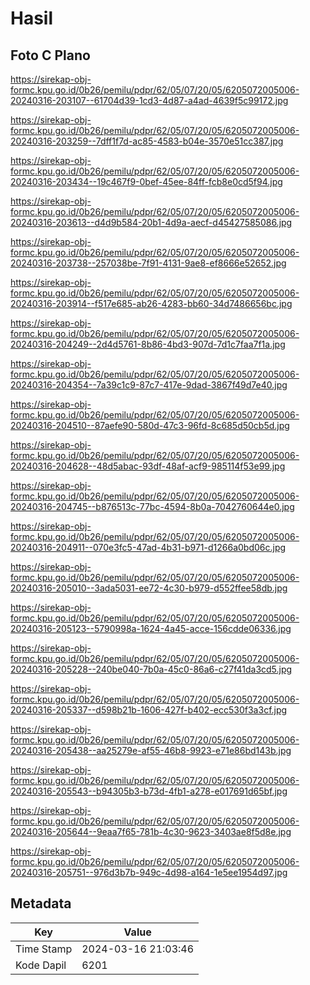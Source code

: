 # Hasil

## Foto C Plano

https://sirekap-obj-formc.kpu.go.id/0b26/pemilu/pdpr/62/05/07/20/05/6205072005006-20240316-203107--61704d39-1cd3-4d87-a4ad-4639f5c99172.jpg

https://sirekap-obj-formc.kpu.go.id/0b26/pemilu/pdpr/62/05/07/20/05/6205072005006-20240316-203259--7dff1f7d-ac85-4583-b04e-3570e51cc387.jpg

https://sirekap-obj-formc.kpu.go.id/0b26/pemilu/pdpr/62/05/07/20/05/6205072005006-20240316-203434--19c467f9-0bef-45ee-84ff-fcb8e0cd5f94.jpg

https://sirekap-obj-formc.kpu.go.id/0b26/pemilu/pdpr/62/05/07/20/05/6205072005006-20240316-203613--d4d9b584-20b1-4d9a-aecf-d45427585086.jpg

https://sirekap-obj-formc.kpu.go.id/0b26/pemilu/pdpr/62/05/07/20/05/6205072005006-20240316-203738--257038be-7f91-4131-9ae8-ef8666e52652.jpg

https://sirekap-obj-formc.kpu.go.id/0b26/pemilu/pdpr/62/05/07/20/05/6205072005006-20240316-203914--f517e685-ab26-4283-bb60-34d7486656bc.jpg

https://sirekap-obj-formc.kpu.go.id/0b26/pemilu/pdpr/62/05/07/20/05/6205072005006-20240316-204249--2d4d5761-8b86-4bd3-907d-7d1c7faa7f1a.jpg

https://sirekap-obj-formc.kpu.go.id/0b26/pemilu/pdpr/62/05/07/20/05/6205072005006-20240316-204354--7a39c1c9-87c7-417e-9dad-3867f49d7e40.jpg

https://sirekap-obj-formc.kpu.go.id/0b26/pemilu/pdpr/62/05/07/20/05/6205072005006-20240316-204510--87aefe90-580d-47c3-96fd-8c685d50cb5d.jpg

https://sirekap-obj-formc.kpu.go.id/0b26/pemilu/pdpr/62/05/07/20/05/6205072005006-20240316-204628--48d5abac-93df-48af-acf9-985114f53e99.jpg

https://sirekap-obj-formc.kpu.go.id/0b26/pemilu/pdpr/62/05/07/20/05/6205072005006-20240316-204745--b876513c-77bc-4594-8b0a-7042760644e0.jpg

https://sirekap-obj-formc.kpu.go.id/0b26/pemilu/pdpr/62/05/07/20/05/6205072005006-20240316-204911--070e3fc5-47ad-4b31-b971-d1266a0bd06c.jpg

https://sirekap-obj-formc.kpu.go.id/0b26/pemilu/pdpr/62/05/07/20/05/6205072005006-20240316-205010--3ada5031-ee72-4c30-b979-d552ffee58db.jpg

https://sirekap-obj-formc.kpu.go.id/0b26/pemilu/pdpr/62/05/07/20/05/6205072005006-20240316-205123--5790998a-1624-4a45-acce-156cdde06336.jpg

https://sirekap-obj-formc.kpu.go.id/0b26/pemilu/pdpr/62/05/07/20/05/6205072005006-20240316-205228--240be040-7b0a-45c0-86a6-c27f41da3cd5.jpg

https://sirekap-obj-formc.kpu.go.id/0b26/pemilu/pdpr/62/05/07/20/05/6205072005006-20240316-205337--d598b21b-1606-427f-b402-ecc530f3a3cf.jpg

https://sirekap-obj-formc.kpu.go.id/0b26/pemilu/pdpr/62/05/07/20/05/6205072005006-20240316-205438--aa25279e-af55-46b8-9923-e71e86bd143b.jpg

https://sirekap-obj-formc.kpu.go.id/0b26/pemilu/pdpr/62/05/07/20/05/6205072005006-20240316-205543--b94305b3-b73d-4fb1-a278-e017691d65bf.jpg

https://sirekap-obj-formc.kpu.go.id/0b26/pemilu/pdpr/62/05/07/20/05/6205072005006-20240316-205644--9eaa7f65-781b-4c30-9623-3403ae8f5d8e.jpg

https://sirekap-obj-formc.kpu.go.id/0b26/pemilu/pdpr/62/05/07/20/05/6205072005006-20240316-205751--976d3b7b-949c-4d98-a164-1e5ee1954d97.jpg


## Metadata

| Key        | Value               |
| ---------- | ------------------- |
| Time Stamp | 2024-03-16 21:03:46 |
| Kode Dapil | 6201                |



